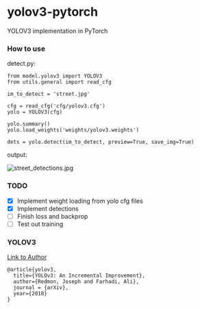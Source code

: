 # yolov3-pytorch

YOLOV3 implementation in PyTorch

### How to use

detect.py:

```
from model.yolov3 import YOLOV3
from utils.general import read_cfg

im_to_detect = 'street.jpg'

cfg = read_cfg('cfg/yolov3.cfg')
yolo = YOLOV3(cfg)

yolo.summary()
yolo.load_weights('weights/yolov3.weights')

dets = yolo.detect(im_to_detect, preview=True, save_img=True)
```

output:

![street_detections.jpg](https://github.com/yatsenkoa/pytorch-yolov3/blob/main/detections/street_detections.jpg?raw=true)

### TODO

-   [x] Implement weight loading from yolo cfg files
-   [x] Implement detections
-   [ ] Finish loss and backprop
-   [ ] Test out training

### YOLOV3

[Link to Author](https://pjreddie.com/darknet/yolo/)

```
@article{yolov3,
  title={YOLOv3: An Incremental Improvement},
  author={Redmon, Joseph and Farhadi, Ali},
  journal = {arXiv},
  year={2018}
}
```
